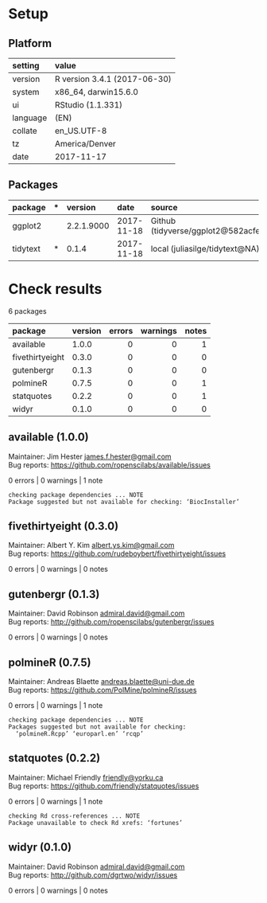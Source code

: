 # Setup

## Platform

|setting  |value                        |
|:--------|:----------------------------|
|version  |R version 3.4.1 (2017-06-30) |
|system   |x86_64, darwin15.6.0         |
|ui       |RStudio (1.1.331)            |
|language |(EN)                         |
|collate  |en_US.UTF-8                  |
|tz       |America/Denver               |
|date     |2017-11-17                   |

## Packages

|package  |*  |version    |date       |source                             |
|:--------|:--|:----------|:----------|:----------------------------------|
|ggplot2  |   |2.2.1.9000 |2017-11-18 |Github (tidyverse/ggplot2@582acfe) |
|tidytext |*  |0.1.4      |2017-11-18 |local (juliasilge/tidytext@NA)     |

# Check results

6 packages

|package         |version | errors| warnings| notes|
|:---------------|:-------|------:|--------:|-----:|
|available       |1.0.0   |      0|        0|     1|
|fivethirtyeight |0.3.0   |      0|        0|     0|
|gutenbergr      |0.1.3   |      0|        0|     0|
|polmineR        |0.7.5   |      0|        0|     1|
|statquotes      |0.2.2   |      0|        0|     1|
|widyr           |0.1.0   |      0|        0|     0|

## available (1.0.0)
Maintainer: Jim Hester <james.f.hester@gmail.com>  
Bug reports: https://github.com/ropenscilabs/available/issues

0 errors | 0 warnings | 1 note 

```
checking package dependencies ... NOTE
Package suggested but not available for checking: ‘BiocInstaller’
```

## fivethirtyeight (0.3.0)
Maintainer: Albert Y. Kim <albert.ys.kim@gmail.com>  
Bug reports: https://github.com/rudeboybert/fivethirtyeight/issues

0 errors | 0 warnings | 0 notes

## gutenbergr (0.1.3)
Maintainer: David Robinson <admiral.david@gmail.com>  
Bug reports: http://github.com/ropenscilabs/gutenbergr/issues

0 errors | 0 warnings | 0 notes

## polmineR (0.7.5)
Maintainer: Andreas Blaette <andreas.blaette@uni-due.de>  
Bug reports: https://github.com/PolMine/polmineR/issues

0 errors | 0 warnings | 1 note 

```
checking package dependencies ... NOTE
Packages suggested but not available for checking:
  ‘polmineR.Rcpp’ ‘europarl.en’ ‘rcqp’
```

## statquotes (0.2.2)
Maintainer: Michael Friendly <friendly@yorku.ca>  
Bug reports: https://github.com/friendly/statquotes/issues

0 errors | 0 warnings | 1 note 

```
checking Rd cross-references ... NOTE
Package unavailable to check Rd xrefs: ‘fortunes’
```

## widyr (0.1.0)
Maintainer: David Robinson <admiral.david@gmail.com>  
Bug reports: http://github.com/dgrtwo/widyr/issues

0 errors | 0 warnings | 0 notes


